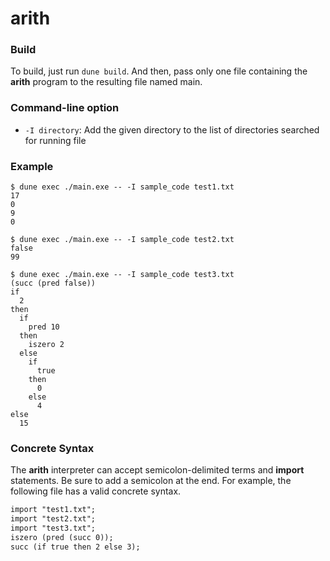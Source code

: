 # arith

### Build
To build, just run `dune build`. And then, pass only one file containing the **arith** program to the resulting file named main.

### Command-line option
- `-I directory`: Add the given directory to the list of directories
searched for running file

### Example
```
$ dune exec ./main.exe -- -I sample_code test1.txt
17
0
9
0
```

```
$ dune exec ./main.exe -- -I sample_code test2.txt
false
99
```

```
$ dune exec ./main.exe -- -I sample_code test3.txt
(succ (pred false))
if
  2
then
  if
    pred 10
  then
    iszero 2
  else
    if
      true
    then
      0
    else
      4
else
  15
```

### Concrete Syntax
The **arith** interpreter can accept semicolon-delimited terms and **import** statements. Be sure to add a semicolon at the end.
For example, the following file has a valid concrete syntax.
```txt:test4.txt
import "test1.txt";
import "test2.txt";
import "test3.txt";
iszero (pred (succ 0));
succ (if true then 2 else 3);
```